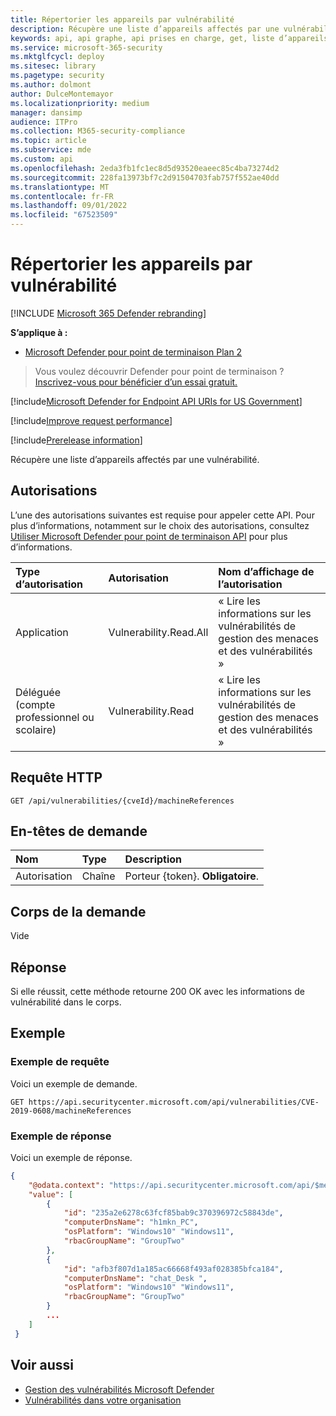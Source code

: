 ```yaml
---
title: Répertorier les appareils par vulnérabilité
description: Récupère une liste d’appareils affectés par une vulnérabilité.
keywords: api, api graphe, api prises en charge, get, liste d’appareils, appareils vulnérables, Microsoft Defender pour point de terminaison api tvm
ms.service: microsoft-365-security
ms.mktglfcycl: deploy
ms.sitesec: library
ms.pagetype: security
ms.author: dolmont
author: DulceMontemayor
ms.localizationpriority: medium
manager: dansimp
audience: ITPro
ms.collection: M365-security-compliance
ms.topic: article
ms.subservice: mde
ms.custom: api
ms.openlocfilehash: 2eda3fb1fc1ec8d5d93520eaeec85c4ba73274d2
ms.sourcegitcommit: 228fa13973bf7c2d91504703fab757f552ae40dd
ms.translationtype: MT
ms.contentlocale: fr-FR
ms.lasthandoff: 09/01/2022
ms.locfileid: "67523509"
---
```

# <a name="list-devices-by-vulnerability"></a>Répertorier les appareils par vulnérabilité

[!INCLUDE [Microsoft 365 Defender rebranding](../../includes/microsoft-defender.md)]

**S’applique à :** 
- [Microsoft Defender pour point de terminaison Plan 2](https://go.microsoft.com/fwlink/?linkid=2154037)

> Vous voulez découvrir Defender pour point de terminaison ? [Inscrivez-vous pour bénéficier d’un essai gratuit.](https://signup.microsoft.com/create-account/signup?products=7f379fee-c4f9-4278-b0a1-e4c8c2fcdf7e&ru=https://aka.ms/MDEp2OpenTrial?ocid=docs-wdatp-exposedapis-abovefoldlink)

[!include[Microsoft Defender for Endpoint API URIs for US Government](../../includes/microsoft-defender-api-usgov.md)]

[!include[Improve request performance](../../includes/improve-request-performance.md)]

[!include[Prerelease information](../../includes/prerelease.md)]

Récupère une liste d’appareils affectés par une vulnérabilité.

## <a name="permissions"></a>Autorisations

L’une des autorisations suivantes est requise pour appeler cette API. Pour plus d’informations, notamment sur le choix des autorisations, consultez [Utiliser Microsoft Defender pour point de terminaison API](apis-intro.md) pour plus d’informations.

Type d’autorisation|Autorisation|Nom d’affichage de l’autorisation
:---|:---|:---
Application|Vulnerability.Read.All|« Lire les informations sur les vulnérabilités de gestion des menaces et des vulnérabilités »
Déléguée (compte professionnel ou scolaire)|Vulnerability.Read|« Lire les informations sur les vulnérabilités de gestion des menaces et des vulnérabilités »

## <a name="http-request"></a>Requête HTTP

```http
GET /api/vulnerabilities/{cveId}/machineReferences
```

## <a name="request-headers"></a>En-têtes de demande

Nom|Type|Description
:---|:---|:---
Autorisation|Chaîne|Porteur {token}. **Obligatoire**.

## <a name="request-body"></a>Corps de la demande

Vide

## <a name="response"></a>Réponse

Si elle réussit, cette méthode retourne 200 OK avec les informations de vulnérabilité dans le corps.

## <a name="example"></a>Exemple

### <a name="request-example"></a>Exemple de requête

Voici un exemple de demande.

```http
GET https://api.securitycenter.microsoft.com/api/vulnerabilities/CVE-2019-0608/machineReferences
```

### <a name="response-example"></a>Exemple de réponse

Voici un exemple de réponse.

```json
{
    "@odata.context": "https://api.securitycenter.microsoft.com/api/$metadata#MachineReferences",
    "value": [
        {
            "id": "235a2e6278c63fcf85bab9c370396972c58843de",
            "computerDnsName": "h1mkn_PC",
            "osPlatform": "Windows10" "Windows11",
            "rbacGroupName": "GroupTwo"
        },
        {
            "id": "afb3f807d1a185ac66668f493af028385bfca184",
            "computerDnsName": "chat_Desk ",
            "osPlatform": "Windows10" "Windows11",
            "rbacGroupName": "GroupTwo"
        }
        ...
    ]
 }
```

## <a name="related-topics"></a>Voir aussi

- [Gestion des vulnérabilités Microsoft Defender](/microsoft-365/security/defender-endpoint/next-gen-threat-and-vuln-mgt)
- [Vulnérabilités dans votre organisation](/microsoft-365/security/defender-endpoint/tvm-weaknesses)
